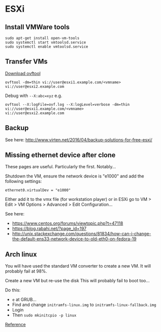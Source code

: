 # ESXi

## Install VMWare tools
```
sudo apt-get install open-vm-tools
sudo systemctl start vmtoolsd.service
sudo systemctl enable vmtoolsd.service
```

## Transfer VMs
[Download ovftool](https://www.vmware.com/support/developer/ovf/)

```
ovftool -dm=thin vi://user@esxi1.example.com/<vmname>
vi://user@esxi2.example.com
```

Debug with `--X:abc=xyz` e.g.

```
ovftool --X:logFile=ovf.log --X:logLevel=verbose -dm=thin vi://user@esxi1.example.com/<vmname>
vi://user@esxi2.example.com
```

## Backup
See here: http://www.virten.net/2016/04/backup-solutions-for-free-esxi/

## Missing ethernet device after clone

These pages are useful. Particularly the first. Notably...

Shutdown the VM, ensure the network device is "e1000" and add the
following settings:

`ethernet0.virtualDev = "e1000"`

Either add it to the vmx file (for workstation player) or in ESXi
go to VM > Edit > VM Options > Advanced > Edit Configuration...

See here:
  * https://www.centos.org/forums/viewtopic.php?t=47118
  * https://blog.rabahi.net/?page_id=197
  * http://unix.stackexchange.com/questions/81834/how-can-i-change-the-default-ens33-network-device-to-old-eth0-on-fedora-19

## Arch linux
You will have used the standard VM converter to create a new VM.
It will probably fail at 98%.

Create a new VM but re-use the disk
This will probably fail to boot too...

Do this: 
  * `e` at GRUB...
  * Find and change `initramfs-linux.img` to `initramfs-linux-fallback.img`
  * Login
  * Then `sudo mkinitcpio -p linux`

[Reference](https://wiki.archlinux.org/index.php/Moving_an_existing_install_into_\(or_out_of\)_a_virtual_machine#.22Waiting_10_seconds_for_device_.2Fdev.2Fsda1.3B_ERROR:_Unable_to_find_root_device_.27.2Fdev.2Fsda1.27.22)
